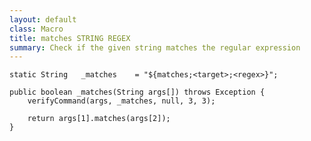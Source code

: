 ```yaml
---
layout: default
class: Macro
title: matches STRING REGEX
summary: Check if the given string matches the regular expression
---
```


	static String	_matches	= "${matches;<target>;<regex>}";

	public boolean _matches(String args[]) throws Exception {
		verifyCommand(args, _matches, null, 3, 3);

		return args[1].matches(args[2]);
	}


